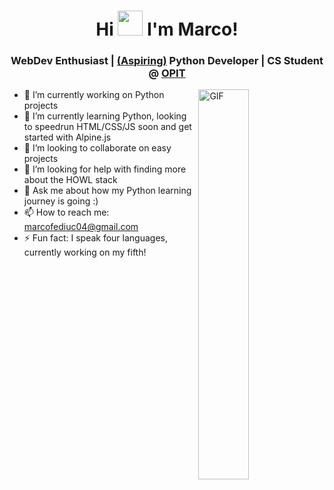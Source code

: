 <h1 align="center">Hi <img src="https://cdn.7tv.app/emote/01F6NMMEER00015NVG2J8ZH77N/2x.webp" width=40> I'm Marco!</h1>
<h3 align="center"> WebDev Enthusiast | <a href="https://i.kym-cdn.com/photos/images/newsfeed/002/493/123/a30">(Aspiring)</a> Python Developer | CS Student @ <a href="https://www.opit.com/">OPIT</a></h3>

<img width="40%" align="right" alt="GIF" src="https://media1.tenor.com/m/iCgOuohU11kAAAAC/dancing-polish-cow-at4am.gif" />

- 🔭 I’m currently working on Python projects
- 🌱 I’m currently learning Python, looking to speedrun HTML/CSS/JS soon and get started with Alpine.js
- 👯 I’m looking to collaborate on easy projects
- 🤔 I’m looking for help with finding more about the HOWL stack
- 💬 Ask me about how my Python learning journey is going :)
- 📫 How to reach me: <a href="mailto:marcofediuc04@gmail.com">marcofediuc04@gmail.com</a>
- ⚡ Fun fact: I speak four languages, currently working on my fifth!

